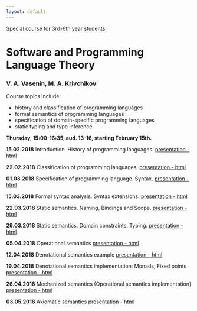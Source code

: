 ```yaml
---
layout: default
---
```

Special course for 3rd-6th year students

# Software and Programming Language Theory

### V. A. Vasenin, M. A. Krivchikov

Course topics include:

* history and classification of programming languages
* formal semantics of programming languages
* specification of domain-specific programming languages
* static typing and type inference

**Thursday, 15:00-16:35, aud. 13-16, starting February 15th.**


**15.02.2018** Introduction. History of programming languages. 
[presentation - html](presentations/01-Introduction.html)


**22.02.2018** Classification of programming languages. 
[presentation - html](presentations/02-Classification.html) 

**01.03.2018** Specification of programming language. Syntax. 
[presentation - html](presentations/03-Specification-Syntax.html) 

**15.03.2018** Formal syntax analysis. Syntax extensions. 
[presentation - html](presentations/04-Macros-Parsing.html) 

**22.03.2018** Static semantics. Naming, Bindings and Scope. 
[presentation - html](presentations/05-Static-Semantics.html)

**29.03.2018** Static semantics. Domain constraints. Typing.
[presentation - html](presentations/06-Typing.html) 

**05.04.2018** Operational semantics 
[presentation - html](presentations/07-Operational-Semantics.html)

**12.04.2018** Denotational semantics example
[presentation - html](presentations/08-Denotational-semantics-example.html) 

**19.04.2018** Denotational semantics implementation: Monads, Fixed points
[presentation - html](presentations/09-Monads.html) 

**26.04.2018** Mechanized semantics (Operational semantics implementation)
[presentation - html](presentations/10-Operational-Semantics-Implementation.html)

**03.05.2018** Axiomatic semantics 
[presentation - html](presentations/11-Axiomatic-Semantics.html)
<!--
**18.05.2017** Domain-specific languages. Intermediate representations
[presentation - html](presentations/12-IR-DSL.html)

**25.05.2017** Exam
-->
